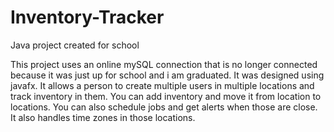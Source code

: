 # Inventory-Tracker
Java project created for school

This project uses an online mySQL connection that is no longer connected because it was just up for school and i am graduated. It was designed using javafx. It allows a person to create multiple users in multiple locations and track inventory in them. You can add inventory and move it from location to locations. You can also schedule jobs and get alerts when those are close. It also handles time zones in those locations. 
